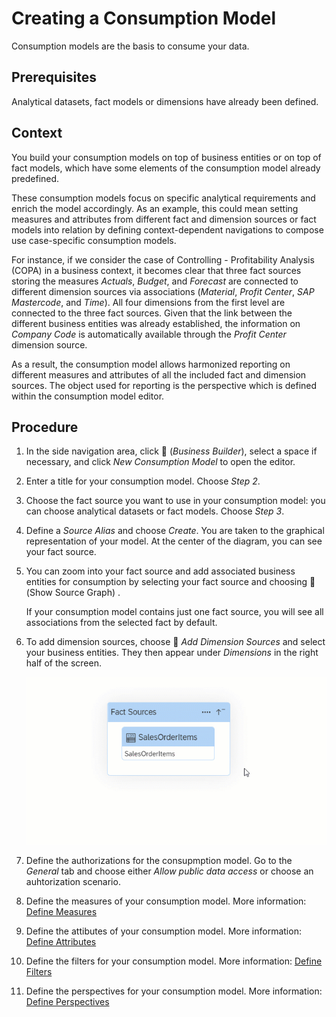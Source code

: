 <!-- loio337fa99de4a44700ba49e2214a1f3349 -->

<link rel="stylesheet" type="text/css" href="../css/sap-icons.css"/>

# Creating a Consumption Model

Consumption models are the basis to consume your data.



<a name="loio337fa99de4a44700ba49e2214a1f3349__prereq_sgr_fdr_1mb"/>

## Prerequisites

Analytical datasets, fact models or dimensions have already been defined.



## Context

You build your consumption models on top of business entities or on top of fact models, which have some elements of the consumption model already predefined.

These consumption models focus on specific analytical requirements and enrich the model accordingly. As an example, this could mean setting measures and attributes from different fact and dimension sources or fact models into relation by defining context-dependent navigations to compose use case-specific consumption models.

For instance, if we consider the case of Controlling - Profitability Analysis \(COPA\) in a business context, it becomes clear that three fact sources storing the measures *Actuals*, *Budget*, and *Forecast* are connected to different dimension sources via associations \(*Material*, *Profit Center*, *SAP Mastercode*, and *Time*\). All four dimensions from the first level are connected to the three fact sources. Given that the link between the different business entities was already established, the information on *Company Code* is automatically available through the *Profit Center* dimension source.

As a result, the consumption model allows harmonized reporting on different measures and attributes of all the included fact and dimension sources. The object used for reporting is the perspective which is defined within the consumption model editor.



## Procedure

1.  In the side navigation area, click <span class="FPA-icons-V3"></span> \(*Business Builder*\), select a space if necessary, and click *New Consumption Model* to open the editor.

2.  Enter a title for your consumption model. Choose *Step 2*.

3.  Choose the fact source you want to use in your consumption model: you can choose analytical datasets or fact models. Choose *Step 3*.

4.  Define a *Source Alias* and choose *Create*. You are taken to the graphical representation of your model. At the center of the diagram, you can see your fact source.

5.  You can zoom into your fact source and add associated business entities for consumption by selecting your fact source and choosing <span class="SAP-icons-V5"></span> \(Show Source Graph\) .

    If your consumption model contains just one fact source, you will see all associations from the selected fact by default.

6.  To add dimension sources, choose <span class="FPA-icons-V3"></span> *Add Dimension Sources* and select your business entities. They then appear under *Dimensions* in the right half of the screen.

    ![](images/DWC_-_business_Builder_consumption_gif_1c10a90.gif)

7.  Define the authorizations for the consupmption model. Go to the *General* tab and choose either *Allow public data access* or choose an auhtorization scenario.

8.  Define the measures of your consumption model. More information: [Define Measures](define-measures-5cbcfee.md)

9.  Define the attibutes of your consumption model. More information: [Define Attributes](define-attributes-5b7b0f8.md)

10. Define the filters for your consumption model. More information: [Define Filters](define-filters-bc73ffe.md)

11. Define the perspectives for your consumption model. More information: [Define Perspectives](define-perspectives-ce26fd3.md)


